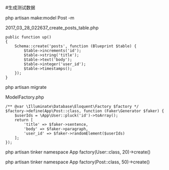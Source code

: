 #生成测试数据

php artisan make:model Post -m

2017_03_28_022637_create_posts_table.php
```
public function up()
{
    Schema::create('posts', function (Blueprint $table) {
        $table->increments('id');
        $table->string('title');
        $table->text('body');
        $table->integer('user_id');
        $table->timestamps();
    });
}
```

php artisan migrate

ModelFactory.php
```
/** @var \Illuminate\Database\Eloquent\Factory $factory */
$factory->define(App\Post::class, function (Faker\Generator $faker) {
    $userIds = \App\User::pluck('id')->toArray();
    return [
        'title' => $faker->sentence,
        'body' => $faker->paragraph,
        'user_id' => $faker->randomElement($userIds)
    ];
});
```

php artisan tinker
namespace App
factory(User::class, 20)->create()

php artisan tinker
namespace App
factory(Post::class, 50)->create()